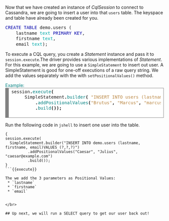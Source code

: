 Now that we have created an instance of *CqlSession* to connect to Cassandra, we are going to insert a user into that `users` table. The keyspace and table have already been created for you.

<pre style="margin: 0; line-height: 125%"><span style="color: #0000aa">CREATE</span> <span style="color: #0000aa">TABLE</span> demo.users (
    lastname <span style="color: #00aaaa">text</span> <span style="color: #0000aa">PRIMARY</span> <span style="color: #0000aa">KEY</span>,
    firstname <span style="color: #00aaaa">text</span>,
    email <span style="color: #00aaaa">text</span>);
</pre>

To execute a CQL query, you create a *Statement* instance and pass it to `session.execute`.The driver provides various implementations of *Statement*. For this example, we are going to use a `SimpleStatement` to insert out user. A SimpleStatement is good for one-off executions of a raw query string. We add the values separately with the with `setPositionalValues()` method.

 <summary style="color:teal">Example:</summary>
 <div style="background: #ffffff; overflow:auto;width:auto;border:solid gray;border-width:.1em .1em .1em .8em;padding:.2em .6em;"><pre style="margin: 0; line-height: 125%">session<span style="font-weight: bold">.</span><span style="color: #008080">execute</span><span style="font-weight: bold">(</span>
     SimpleStatement<span style="font-weight: bold">.</span><span style="color: #008080">builder</span><span style="font-weight: bold">(</span> <span style="color: #bb8844">&quot;INSERT INTO users (lastname, firstname, email) VALUES (?,?,?)&quot;</span><span style="font-weight: bold">)</span>
         <span style="font-weight: bold">.</span><span style="color: #008080">addPositionalValues</span><span style="font-weight: bold">(</span><span style="color: #bb8844">&quot;Brutus&quot;</span><span style="font-weight: bold">,</span> <span style="color: #bb8844">&quot;Marcus&quot;</span><span style="font-weight: bold">,</span> <span style="color: #bb8844">&quot;marcus@example.com&quot;</span><span style="font-weight: bold">)</span>
         <span style="font-weight: bold">.</span><span style="color: #008080">build</span><span style="font-weight: bold">());</span>
 </pre></div>

Run the following code in `jshell` to insert one user into the table.

```
{
session.execute(
  SimpleStatement.builder("INSERT INTO demo.users (lastname,  firstname, email)VALUES (?,?,?)")
          .addPositionalValues("Caesar", "Julius", "caesar@example.com")
          .build());
}
```{{execute}}

The we add the 3 parameters as Positional Values:
 * `lastname`
 * `firstname`
 * `email`


</br>

## Up next, we will run a SELECT query to get our user back out!

